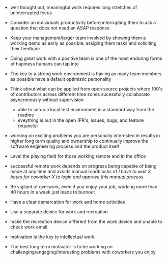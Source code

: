 - well thought out, meaningful work requires long stretches of uninterrupted focus
- Consider an individuals productivity before interrupting them to ask a question that does not need an ASAP response
- Keep your management/larger team involved by showing them a working demo as early as possible, assiging them tasks and soliciting their feedback
- Doing great work with a positive team is one of the most enduring forms of hapiness humans can tap into
- The key to a strong work environment is having as many team members as possible have a default optimistic personality


- Think about what can be applied from open source projects where 100's of contributors across different time zones sucessfully collaborate asyncronously without supervision
    - able to setup a local test environment in a standard way from the readme
    - eveything is out in the open (PR's, issues, bugs, and feature requests)


- working on exciting problems you are personally interested in results in higher long term quality and ownership to continually improve the software engineering process and the product itself
- Level the playing field for those working remote and in the office
- successful remote work depends on progress being capable of being made at any time and avoids manual roadblocks of *I have to wait 3 hours for coworker X to login and approve this manual process*
- Be vigilant of overwork, even if you enjoy your job, working more than 40 hours in a week just leads to burnout



- Have a clear demarcation for work and home activities
- Use a separate device for work and recreation
- make the recreation device different from the work device and unable to check work email
- motivation is the key to intellectual work
- The best long term motivator is to be working on challenging/engaging/interesting problems with coworkers you enjoy
